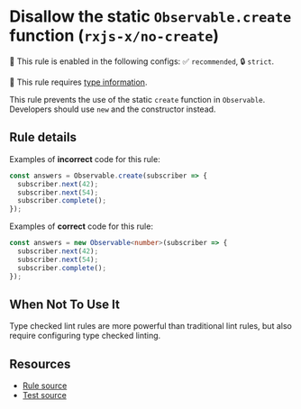 # Disallow the static `Observable.create` function (`rxjs-x/no-create`)

💼 This rule is enabled in the following configs: ✅ `recommended`, 🔒 `strict`.

💭 This rule requires [type information](https://typescript-eslint.io/linting/typed-linting).

<!-- end auto-generated rule header -->

This rule prevents the use of the static `create` function in `Observable`. Developers should use `new` and the constructor instead.

## Rule details

Examples of **incorrect** code for this rule:

```ts
const answers = Observable.create(subscriber => {
  subscriber.next(42);
  subscriber.next(54);
  subscriber.complete();
});
```

Examples of **correct** code for this rule:

```ts
const answers = new Observable<number>(subscriber => {
  subscriber.next(42);
  subscriber.next(54);
  subscriber.complete();
});
```

## When Not To Use It

Type checked lint rules are more powerful than traditional lint rules, but also require configuring type checked linting.

## Resources

- [Rule source](https://github.com/JasonWeinzierl/eslint-plugin-rxjs-x/blob/main/src/rules/no-create.ts)
- [Test source](https://github.com/JasonWeinzierl/eslint-plugin-rxjs-x/blob/main/tests/rules/no-create.test.ts)
